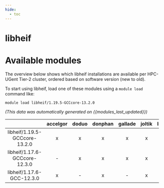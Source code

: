 ```yaml
---
hide:
  - toc
---
```


libheif
=======

# Available modules


The overview below shows which libheif installations are available per HPC-UGent Tier-2 cluster, ordered based on software version (new to old).

To start using libheif, load one of these modules using a `module load` command like:

```shell
module load libheif/1.19.5-GCCcore-13.2.0
```

*(This data was automatically generated on {{modules_last_updated}})*  

| |accelgor|doduo|donphan|gallade|joltik|litleo|shinx|
| :---: | :---: | :---: | :---: | :---: | :---: | :---: | :---: |
|libheif/1.19.5-GCCcore-13.2.0|x|x|x|x|x|x|x|
|libheif/1.17.6-GCCcore-12.3.0|-|x|x|x|x|x|x|
|libheif/1.17.6-GCC-12.3.0|x|-|x|-|x|x|x|
